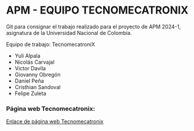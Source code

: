 # APM - EQUIPO TECNOMECATRONIX

Git para consignar el trabajo realizado para el proyecto de APM 2024-1, asignatura de la Universidad Nacional de Colombia.

Equipo de trabajo: TecnomecatroniX

- Yuli Alpala
- Nicolás Carvajal
- Victor Davila
- Giovanny Obregón
- Daniel Peña
- Cristhian Sandoval
- Felipe Zuleta


### Página web Tecnomecatronix:
[Enlace de página web Tecnomecatronix](https://tecnomecatronix-unal.webflow.io/)

